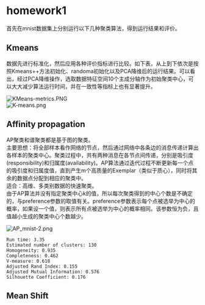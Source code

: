 # homework1
首先在mnist数据集上分别运行以下几种聚类算法，得到运行结果和评价。
## Kmeans

数据先进行标准化，然后应用各种评价指标进行比较。如下表，从上到下依次是按照Kmeans++方法初始化、randoma初始化以及PCA降维后的运行结果。可以看出，经过PCA降维操作，选取数据特征空间10个主成分轴作为初始聚类中心，可以大大减少算法运行时间，并在一致性等指标上也有显著提升。

![KMeans-metrics.PNG](https://i.loli.net/2019/10/09/h2CV5K31r4oOR6F.png)  
![K-means.png](https://i.loli.net/2019/10/09/yMuDvOBoIFZafUE.png)   

## Affinity propagation
AP聚类和谱聚类都是基于图的聚类。  
主要思想：将全部样本看作网络的节点，然后通过网络中各条边的消息传递计算出各样本的聚类中心。聚类过程中，共有两种消息在各节点间传递，分别是吸引度(responsibility)和归属度(availability)。AP算法通过迭代过程不断更新每一个点的吸引度和归属度值，直到产生m个高质量的Exemplar（类似于质心），同时将其余的数据点分配到相应的聚类中。  
适合：高维、多类别数据的快速聚类。  
由于AP算法并没有指定聚类中心k的值，所以每次聚类得到的中心个数是不确定的，与preference参数的取值有关。preference参数表示每个点被选举为中心的概率，如果设一个值，则表示所有点被选举为中心的概率相同。该参数恒为负，且值越小生成的聚类中心个数越少。

![AP_mnist-2.png](https://i.loli.net/2019/10/09/MDIqNPHsrSbTYid.png)   
```
Run time: 3.35
Estimated number of clusters: 130
Homogeneity: 0.935
Completeness: 0.462
V-measure: 0.618
Adjusted Rand Index: 0.155
Adjusted Mutual Information: 0.576
Silhouette Coefficient: 0.176
```

## Mean Shift